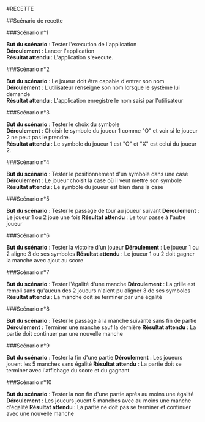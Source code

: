 ﻿#RECETTE

##Scénario de recette

###Scénario n°1

**But du scénario** : Tester l'execution de l'application  
**Déroulement** : Lancer l'application  
**Résultat attendu** : L'application s'execute.

###Scénario n°2

**But du scénario** :   Le joueur doit être capable d'entrer son nom  
**Déroulement** :  L'utilisateur renseigne son nom lorsque le système lui demande  
**Résultat attendu** :  L'application enregistre le nom saisi par l'utilisateur

 
###Scénario n°3

**But du scénario** : Tester le choix du symbole  
**Déroulement** :  Choisir le symbole du joueur 1 comme "O" et voir si le joueur 2 ne peut pas le prendre.  
**Résultat attendu** : Le symbole du joueur 1 est "O" et "X" est celui du joueur 2.   

###Scénario n°4

**But du scénario** : Tester le positionnement d'un symbole dans une case 
**Déroulement** : Le joueur choisit la case où il veut mettre son symbole
**Résultat attendu** : Le symbole du joueur est bien dans la case

###Scénario n°5

**But du scénario** : Tester le passage de tour au joueur suivant 
**Déroulement** : Le joueur 1 ou 2 joue une fois
**Résultat attendu** : Le tour passe à l'autre joueur

###Scénario n°6

**But du scénario** : Tester la victoire d'un joueur
**Déroulement** : Le joueur 1 ou 2 aligne 3 de ses symboles
**Résultat attendu** : Le joueur 1 ou 2 doit gagner la manche avec ajout au score

###Scénario n°7

**But du scénario** : Tester l'égalité d'une manche
**Déroulement** : La grille est rempli sans qu'aucun des 2 joueurs n'aient pu aligner 3 de ses symboles
**Résultat attendu** : La manche doit se terminer par une égalité

###Scénario n°8

**But du scénario** : Tester le passage à la manche suivante sans fin de partie
**Déroulement** : Terminer une manche sauf la dernière
**Résultat attendu** : La partie doit continuer par une nouvelle manche


###Scénario n°9

**But du scénario** : Tester la fin d'une partie
**Déroulement** : Les joueurs jouent les 5 manches sans égalité
**Résultat attendu** : La partie doit se terminer avec l'affichage du score et du gagnant

###Scénario n°10

**But du scénario** : Tester la non fin d'une partie après au moins une égalité
**Déroulement** : Les joueurs jouent 5 manches avec au moins une manche d'égalité
**Résultat attendu** : La partie ne doit pas se terminer et continuer avec une nouvelle manche